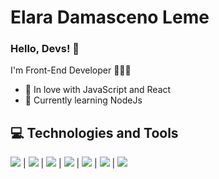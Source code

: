 # Elara Damasceno Leme

### Hello, Devs! 👋

I'm Front-End Developer 👩🏻‍💻

 - 💙 In love with JavaScript and React
 - 🌱 Currently learning NodeJs

## 💻 Technologies and Tools

<img src="https://cdn.jsdelivr.net/gh/devicons/devicon/icons/react/react-original-wordmark.svg" /> | 
<img src="https://cdn.jsdelivr.net/gh/devicons/devicon/icons/nuxtjs/nuxtjs-original-wordmark.svg" /> |
<img src="https://cdn.jsdelivr.net/gh/devicons/devicon/icons/javascript/javascript-original.svg" /> |
<img src="https://cdn.jsdelivr.net/gh/devicons/devicon/icons/typescript/typescript-original.svg" /> |
<img src="https://cdn.jsdelivr.net/gh/devicons/devicon/icons/html5/html5-original.svg" /> | 
<img src="https://cdn.jsdelivr.net/gh/devicons/devicon/icons/css3/css3-original.svg" /> |
<img src="https://cdn.jsdelivr.net/gh/devicons/devicon/icons/git/git-original.svg" />







